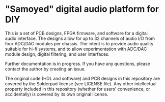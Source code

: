# "Samoyed" digital audio platform for DIY

This is a set of PCB designs, FPGA firmware, and software for a digital audio interface.  The designs allow for up to 32 channels of audio I/O from four ADC/DAC modules per chassis.  The intent is to provide audio quality suitable for hi-fi systems, and to allow experimentation with ADC/DAC module design, digital filtering, and user interfaces.

Further documentation is in progress.  If you have any questions, please contact the author by creating an issue.

The original code (HDL and software) and PCB designs in this repository are covered by the Solderpad license (see LICENSE file).  Any other intellectual property included in this repository (whether for users' convenience, or accidentally) is covered by its own original license.



